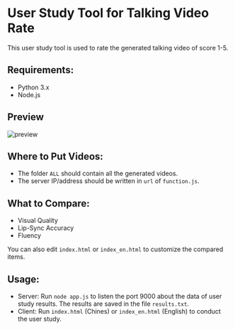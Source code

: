 # User Study Tool for Talking Video Rate

This user study tool is used to rate the generated talking video of score 1-5.

## Requirements:

- Python 3.x
- Node.js

## Preview

![preview](./images/preview.png)


## Where to Put Videos:

- The folder `ALL` should contain all the generated videos.
- The server IP/address should be written in `url` of `function.js`.


## What to Compare:

- Visual Quality
- Lip-Sync Accuracy
- Fluency

You can also edit `index.html` or `index_en.html` to customize the compared items.


## Usage:

- Server: Run `node app.js` to listen the port 9000 about the data of user study results. The results are saved in the file `results.txt`.
- Client: Run `index.html` (Chines) or `index_en.html` (English) to conduct the user study.